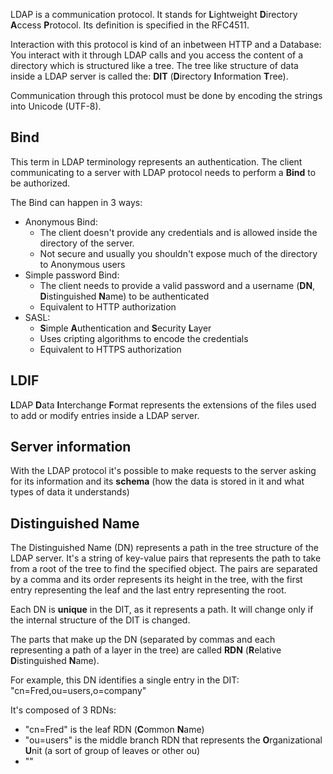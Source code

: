 LDAP is a communication protocol. It stands for **L**ightweight **D**irectory **A**ccess **P**rotocol.
Its definition is specified in the RFC4511.

Interaction with this protocol is kind of an inbetween HTTP and a Database:
You interact with it through LDAP calls and you access the content of a directory which is structured like a tree.
The tree like structure of data inside a LDAP server is called the: **DIT** (**D**irectory **I**nformation **T**ree).

Communication through this protocol must be done by encoding the strings into Unicode (UTF-8).

## Bind
This term in LDAP terminology represents an authentication. The client communicating to a server with LDAP protocol needs to perform a **Bind** to be authorized.

The Bind can happen in 3 ways:
- Anonymous Bind:
	- The client doesn't provide any credentials and is allowed inside the directory of the server.
	- Not secure and usually you shouldn't expose much of the directory to Anonymous users
- Simple password Bind:
	- The client needs to provide a valid password and a username (**DN**, **D**istinguished **N**ame) to be authenticated
	- Equivalent to HTTP authorization
- SASL:
	- **S**imple **A**uthentication and **S**ecurity **L**ayer
	- Uses cripting algorithms to encode the credentials
	- Equivalent to HTTPS authorization

## LDIF
**L**DAP **D**ata **I**nterchange **F**ormat represents the extensions of the files used to add or modify entries inside a LDAP server.

## Server information
With the LDAP protocol it's possible to make requests to the server asking for its information and its **schema** (how the data is stored in it and what types of data it understands)

## Distinguished Name
The Distinguished Name (DN) represents a path in the tree structure of the LDAP server. It's a string of key-value pairs that represents the path to take from a root of the tree to find the specified object. The pairs are separated by a comma and its order represents its height in the tree, with the first entry representing the leaf and the last entry representing the root.

Each DN is **unique** in the DIT, as it represents a path. It will change only if the internal structure of the DIT is changed.

The parts that make up the DN (separated by commas and each representing a path of a layer in the tree) are called **RDN** (**R**elative **D**istinguished **N**ame).

For example, this DN identifies a single entry in the DIT:
"cn=Fred,ou=users,o=company"

It's composed of 3 RDNs:
- "cn=Fred" is the leaf RDN (**C**ommon **N**ame)
- "ou=users" is the middle branch RDN that represents the **O**rganizational **U**nit (a sort of group of leaves or other ou)
- ""